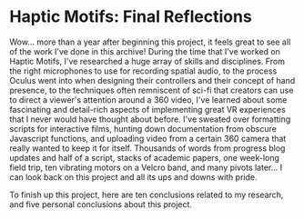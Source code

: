 # Haptic Motifs: Final Reflections

Wow... more than a year after beginning this project, it feels great to see all of the work I've done in this archive! 
During the time that I've worked on Haptic Motifs, I've researched a huge array of skills and disciplines.
From the right microphones to use for recording spatial audio, to the process Oculus went into when designing their controllers and their concept of hand presence, to the techniques often remniscent of sci-fi that creators can use to direct a viewer's attention around a 360 video, I've learned about some fascinating and detail-rich aspects of implementing great VR experiences that I never would have thought about before.
I've sweated over formatting scripts for interactive films, hunting down documentation from obscure Javascript functions, and uploading video from a certain 360 camera that really wanted to keep it for itself.
Thousands of words from progress blog updates and half of a script, stacks of academic papers, one week-long field trip, ten vibrating motors on a Velcro band, and many pivots later... I can look back on this project and all its ups and downs with pride.

To finish up this project, here are ten conclusions related to my research, and five personal conclusions about this project.
